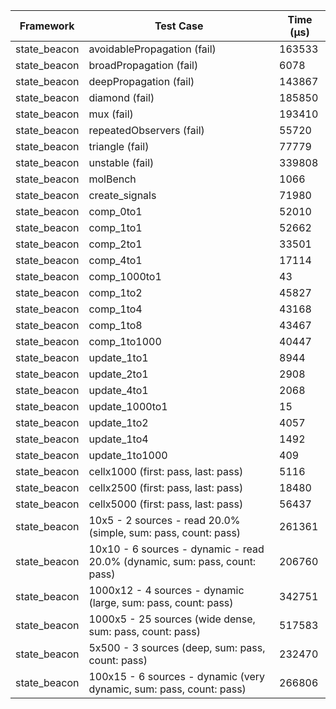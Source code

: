 | Framework | Test Case | Time (μs) |
| --- | --- | --- |
| state_beacon | avoidablePropagation (fail) | 163533 |
| state_beacon | broadPropagation (fail) | 6078 |
| state_beacon | deepPropagation (fail) | 143867 |
| state_beacon | diamond (fail) | 185850 |
| state_beacon | mux (fail) | 193410 |
| state_beacon | repeatedObservers (fail) | 55720 |
| state_beacon | triangle (fail) | 77779 |
| state_beacon | unstable (fail) | 339808 |
| state_beacon | molBench | 1066 |
| state_beacon | create_signals | 71980 |
| state_beacon | comp_0to1 | 52010 |
| state_beacon | comp_1to1 | 52662 |
| state_beacon | comp_2to1 | 33501 |
| state_beacon | comp_4to1 | 17114 |
| state_beacon | comp_1000to1 | 43 |
| state_beacon | comp_1to2 | 45827 |
| state_beacon | comp_1to4 | 43168 |
| state_beacon | comp_1to8 | 43467 |
| state_beacon | comp_1to1000 | 40447 |
| state_beacon | update_1to1 | 8944 |
| state_beacon | update_2to1 | 2908 |
| state_beacon | update_4to1 | 2068 |
| state_beacon | update_1000to1 | 15 |
| state_beacon | update_1to2 | 4057 |
| state_beacon | update_1to4 | 1492 |
| state_beacon | update_1to1000 | 409 |
| state_beacon | cellx1000 (first: pass, last: pass) | 5116 |
| state_beacon | cellx2500 (first: pass, last: pass) | 18480 |
| state_beacon | cellx5000 (first: pass, last: pass) | 56437 |
| state_beacon | 10x5 - 2 sources - read 20.0% (simple, sum: pass, count: pass) | 261361 |
| state_beacon | 10x10 - 6 sources - dynamic - read 20.0% (dynamic, sum: pass, count: pass) | 206760 |
| state_beacon | 1000x12 - 4 sources - dynamic (large, sum: pass, count: pass) | 342751 |
| state_beacon | 1000x5 - 25 sources (wide dense, sum: pass, count: pass) | 517583 |
| state_beacon | 5x500 - 3 sources (deep, sum: pass, count: pass) | 232470 |
| state_beacon | 100x15 - 6 sources - dynamic (very dynamic, sum: pass, count: pass) | 266806 |
